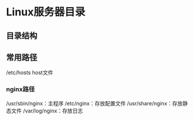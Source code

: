 # Linux服务器目录
## 目录结构
## 常用路径
/etc/hosts host文件
### nginx路径
/usr/sbin/nginx：主程序
/etc/nginx：存放配置文件
/usr/share/nginx：存放静态文件
/var/log/nginx：存放日志

